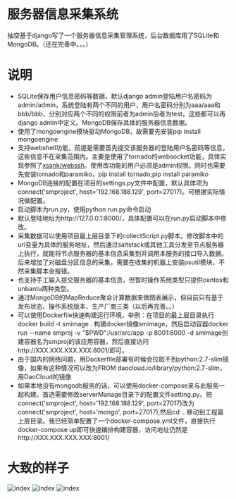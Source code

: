 服务器信息采集系统
====
抽空基于django写了一个服务器信息采集管理系统，后台数据库用了SQLite和MongoDB。（还在完善中。。。）

说明
===========
* SQLite保存用户信息密码等数据，默认django admin登陆用户名密码为admin/admin，系统登陆有两个不同的用户，用户名密码分别为aaa/aaa和bbb/bbb，分别对应两个不同的权限前者为admin后者为test，这些都可以再django admin中定义。MongoDB保存具体的服务器信息数据。
* 使用了mongoengine模块驱动MongoDB，故需要先安装pip install mongoengine
* 支持webshell功能，前提是需要首先提交该服务器的登陆用户名密码等信息，这些信息不在采集范围内。主要是使用了tornado的websocket功能，具体实现参照了[xsank/webssh](https://github.com/xsank/webssh)。使用改功能的用户必须是admin权限。同时也需要先安装tornado和paramiko，pip install tornado;pip install paramiko
* MongoDB连接的配置在项目的settings.py文件中配置，默认具体项为connect('smproject', host='192.168.188.129', port=27017)。可根据实际情况做配置。
* 启动脚本为run.py，使用python run.py命令启动
* 默认登陆地址为http://127.0.0.1:8000/，具体配置可以在run.py启动脚本中修改。
* 采集数据可以使用项目最上层目录下的collectScript.py脚本。修改脚本中的url变量为具体的服务地址，然后通过saltstack或其他工具分发至节点服务器上执行，就能将节点服务器的基本信息采集到并调用本服务的接口导入数据。后来增加了对磁盘分区信息的采集，需要在收集的机器上安装psutil模块，不然采集脚本会报错。
* 也支持手工输入提交服务器的基本信息，但暂时操作系统类型只提供centos和unbantu两种类型。
* 通过MongoDB的MapReduce聚合计算数据来做图表展示，但目前只有基于发布状态、操作系统版本、生产厂商三类（以后再完善。。）
* 可以使用Dockerfile快速构建运行环境，举例：在项目的最上层目录执行 docker build -t smimage . 构建docker镜像smimage，然后启动容器docker run --name smproj -v "$PWD":/usr/src/app -p 8001:8000 -d smimage创建容器名为smproj的该应用容器，然后直接访问http://XXX.XXX.XXX.XXX:8001/即可。
* 由于国内的网络问题，用Dockerfile部署有时候会拉取不到python:2.7-slim镜像，如果有这种情况可以改为FROM daocloud.io/library/python:2.7-slim，用DaoCloud的镜像
* 如果本地没有mongodb服务的话，可以使用docker-compose来与此服务一起构建。首选需要修改serverManage目录下的配置文件setting.py。把connect('smproject', host='192.168.188.129', port=27017)改为connect('smproject', host='mongo', port=27017),然后cd .. 移动到工程最上层目录。我已经简单配置了一个docker-compose.yml文件，直接执行docker-compose up即可快速编排构建容器，访问地址仍然是http://XXX.XXX.XXX.XXX:8001/

大致的样子
===========

![index](https://github.com/mnpiozhang/serverManage/blob/master/example/index.jpg)
![index](https://github.com/mnpiozhang/serverManage/blob/master/example/accordingos.jpg)
![index](https://github.com/mnpiozhang/serverManage/blob/master/example/webssh.jpg)